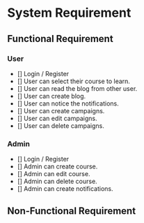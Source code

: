 # System Requirement

## Functional Requirement

### User

- [] Login / Register
- [] User can select their course to learn.
- [] User can read the blog from other user.
- [] User can create blog.
- [] User can notice the notifications.
- [] User can create campaigns.
- [] User can edit campaigns.
- [] User can delete campaigns.

### Admin

- [] Login / Register
- [] Admin can create course.
- [] Admin can edit course.
- [] Admin can delete course.
- [] Admin can create notifications.

## Non-Functional Requirement
